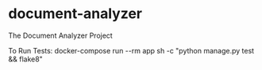 # document-analyzer
The Document Analyzer Project 


To Run Tests:
docker-compose run --rm app sh -c "python manage.py test && flake8"
